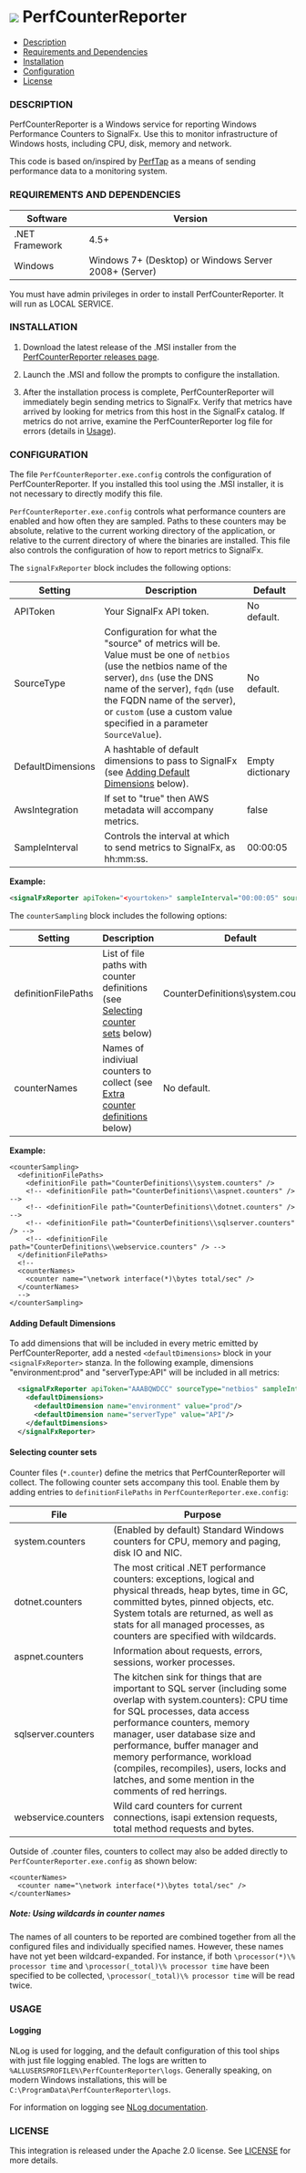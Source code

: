 # ![](https://github.com/signalfx/integrations/blob/master/win-perfcounter/img/integrations_windows.png) PerfCounterReporter

- [Description](#description)
- [Requirements and Dependencies](#requirements-and-dependencies)
- [Installation](#installation)
- [Configuration](#configuration)
- [License](#license)

### DESCRIPTION

PerfCounterReporter is a Windows service for reporting Windows Performance Counters to SignalFx. Use this to monitor infrastructure of Windows hosts, including CPU, disk, memory and network. 

This code is based on/inspired by [PerfTap](https://github.com/Iristyle/PerfTap) as a means of sending performance data to a monitoring system.

### REQUIREMENTS AND DEPENDENCIES

| Software          | Version        |
|-------------------|----------------|
| .NET Framework    |  4.5+ |
| Windows   | Windows 7+ (Desktop) or Windows Server 2008+ (Server) |  

You must have admin privileges in order to install PerfCounterReporter. It will run as LOCAL SERVICE.

### INSTALLATION

1. Download the latest release of the .MSI installer from the [PerfCounterReporter releases page](https://github.com/signalfx/PerfCounterReporter/releases).

1. Launch the .MSI and follow the prompts to configure the installation.

1. After the installation process is complete, PerfCounterReporter will immediately begin sending metrics to SignalFx. Verify that metrics have arrived by looking for metrics from this host in the SignalFx catalog. If metrics do not arrive, examine the PerfCounterReporter log file for errors (details in [Usage](#usage)).

### CONFIGURATION

The file `PerfCounterReporter.exe.config` controls the configuration of PerfCounterReporter. If you installed this tool using the .MSI installer, it is not necessary to directly modify this file. 

`PerfCounterReporter.exe.config` controls what performance counters are enabled and how often they are sampled. Paths to these counters may be absolute, relative to the current working directory of the application, or relative to the current directory of where the binaries are installed. This file also controls the configuration of how to report metrics to SignalFx.

The `signalFxReporter` block includes the following options: 

| Setting            | Description     | Default  |
|--------------------|----------------------------|----------|
| APIToken | Your SignalFx API token. | No default. |
| SourceType | Configuration for what the "source" of metrics will be. Value must be one of `netbios` (use the netbios name of the server), `dns` (use the DNS name of the server), `fqdn` (use the FQDN name of the server), or `custom` (use a custom value specified in a parameter `SourceValue`). | No default. |
| DefaultDimensions | A hashtable of default dimensions to pass to SignalFx (see [Adding Default Dimensions](#adding-default-dimensions) below). | Empty dictionary |
| AwsIntegration | If set to "true" then AWS metadata will accompany metrics. | false |
| SampleInterval | Controls the interval at which to send metrics to SignalFx, as hh:mm:ss. | 00:00:05 |

**Example:** 

```xml
<signalFxReporter apiToken="<yourtoken>" sampleInterval="00:00:05" sourceType="netbios"/>
```

The `counterSampling` block includes the following options:

| Setting            | Description     | Default  |
|--------------------|----------------------------|----------|
| definitionFilePaths | List of file paths with counter definitions (see [Selecting counter sets](#selecting-counter-sets) below) |  CounterDefinitions\system.counters |
| counterNames | Names of indiviual counters to collect (see [Extra counter definitions](#extra-counter-definitions) below) | No default. |

**Example:** 

```
<counterSampling>
  <definitionFilePaths>
    <definitionFile path="CounterDefinitions\\system.counters" />
    <!-- <definitionFile path="CounterDefinitions\\aspnet.counters" /> -->
    <!-- <definitionFile path="CounterDefinitions\\dotnet.counters" /> -->
    <!-- <definitionFile path="CounterDefinitions\\sqlserver.counters" /> -->
    <!-- <definitionFile path="CounterDefinitions\\webservice.counters" /> -->
  </definitionFilePaths>
  <!--
  <counterNames>
    <counter name="\network interface(*)\bytes total/sec" />
  </counterNames>
  -->
</counterSampling>
```

#### Adding Default Dimensions
To add dimensions that will be included in every metric emitted by PerfCounterReporter, add a nested `<defaultDimensions>` block in your `<signalFxReporter>` stanza. In the following example, dimensions "environment:prod" and "serverType:API" will be included in all metrics:

```xml
  <signalFxReporter apiToken="AAABQWDCC" sourceType="netbios" sampleInterval="00:00:05"> 
    <defaultDimensions>
      <defaultDimension name="environment" value="prod"/>
      <defaultDimension name="serverType" value="API"/>
    </defaultDimensions>
  </signalFxReporter>
```

#### Selecting counter sets

Counter files (`*.counter`) define the metrics that PerfCounterReporter will collect. The following counter sets accompany this tool. Enable them by adding entries to `definitionFilePaths` in `PerfCounterReporter.exe.config`: 

| File       | Purpose      |
|------------|--------------|
| system.counters | (Enabled by default) Standard Windows counters for CPU, memory and paging, disk IO and NIC. |
| dotnet.counters | The most critical .NET performance counters: exceptions, logical and physical threads, heap bytes, time in GC, committed bytes, pinned objects, etc. System totals are returned, as well as stats for all managed processes, as counters are specified with wildcards. |
| aspnet.counters | Information about requests, errors, sessions, worker processes. |
| sqlserver.counters  | The kitchen sink for things that are important to SQL server (including some overlap with system.counters): CPU time for SQL processes, data access performance counters, memory manager, user database size and performance, buffer manager and memory performance, workload (compiles, recompiles), users, locks and latches, and some mention in the comments of red herrings. |
| webservice.counters | Wild card counters for current connections, isapi extension requests, total method requests and bytes. |

Outside of .counter files, counters to collect may also be added directly to `PerfCounterReporter.exe.config` as shown below:

```
<counterNames>
  <counter name="\network interface(*)\bytes total/sec" />
</counterNames>
```

##### Note: Using wildcards in counter names 

The names of all counters to be reported are combined together from all the configured files and individually specified names.  However, these names have not yet been wildcard-expanded.  For instance, if both `\processor(*)\% processor time` and `\processor(_total)\% processor time` have been specified to be collected, `\processor(_total)\% processor time` will be read twice.

### USAGE

#### Logging

NLog is used for logging, and the default configuration of this tool ships with just file logging enabled.  The logs are written to `%ALLUSERSPROFILE%\PerfCounterReporter\logs`.  Generally speaking, on modern Windows installations, this will be `C:\ProgramData\PerfCounterReporter\logs`.  

For information on logging see [NLog documentation](http://nlog-project.org/wiki/Configuration_File).

### LICENSE

This integration is released under the Apache 2.0 license. See [LICENSE](./LICENSE) for more details.
